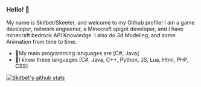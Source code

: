 ### Hello! 👋

My name is Skitbet/Skeeter, and welcome to my Github profile! I am a game developer, network engieener, a Minecraft spigot developer,
and I have minecraft bedrock API Knowledge. I also do 3d Modeling, and some Animation from time to time.

- 🎉My main programming languages are [C#, Java]
- 💐I know these languages [C#, Java, C++, Python, JS, Lua, Html, PHP, CSS]

[![Skitbet's github stats](https://github-readme-stats.vercel.app/api?username=nxrighthere&theme=github_dark&show_icons=true&count_private=true&include_all_commits=true&custom_title=Skitbet%20statistics)](https://github.com/Skitbet)


